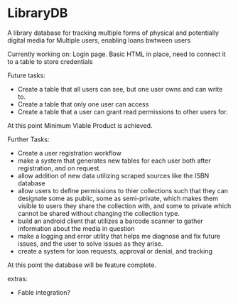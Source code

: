 # LibraryDB
A library database for tracking multiple forms of physical and potentially digital media for Multiple users, enabling loans bwtween users 

Currently working on: Login page. Basic HTML in place, need to connect it to a table to store credentials

Future tasks:
- Create a table that all users can see, but one user owns and can write to.
- Create a table that only one user can access
- Create a table that a user can grant read permissions to other users for.

At this point Minimum Viable Product is achieved.

Further Tasks:
- Create a user registration workflow
- make a system that generates new tables for each user both after registration, and on request.
- allow addition of new data utilizing scraped sources like the ISBN database
- allow users to define permissions to thier collections such that they can designate some as public, some as semi-private, which makes them visible to users they share the collection with, and some to private which cannot be shared without changing the collection type.
- build an android client that utilizes a barcode scanner to gather information about the media in question
- make a logging and error utility that helps me diagnose and fix future issues, and the user to solve issues as they arise.
- create a system for loan requests, approval or denial, and tracking

At this point the database will be feature complete.

extras:
- Fable integration?
